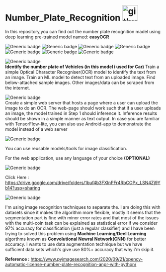 # Number_Plate_Recognition  <img src='https://cdn.hackernoon.com/images/h5cr3yss.gif' alt='github' height='50'>
In this repository,you can find out the number plate recognition madel using deep learning pre-trained model named: **easyOCR**

![Generic badge](https://img.shields.io/badge/Computer-Vision:-green.svg)                              ![Generic badge](https://img.shields.io/badge/Python-V3:-blue.svg)        ![Generic badge](https://img.shields.io/badge/Easy-OCR:-orange.svg)               ![Generic badge](https://img.shields.io/badge/Numpy-v1:-green.svg)                  ![Generic badge](https://img.shields.io/badge/C:Imutils:-white.svg)               ![Generic badge](https://img.shields.io/badge/Matplotlib-pyplot:-blue.svg)             ![Generic badge](https://img.shields.io/badge/CV2-V1:-orange.svg)



![Generic badge](https://img.shields.io/badge/Problem_Statement-:-blue.svg)  
**Identify the number plate of Vehicles (in this model i used for Car)**
Train a simple Optical Character Recogniser(OCR) model to identify the text from an image.
Train an ML model to detect text from an uploaded image. Find below-attached sample images. Other
images/data can be scraped from the internet.
  
![Generic badge](https://img.shields.io/badge/Optional-:-orange.svg)  
Create a simple web server that hosts a page where a user can upload the image to do an OCR. The web-page
should work such that if a user uploads an image, the model trained in Step 1 should inference it. Inference results
should be shown in a simple manner as text output. In case you are familiar with TensorFlow-lite, you can also use
Android-app to demonstrate the model instead of a web server


![Generic badge](https://img.shields.io/badge/Limitations-:-red.svg) 

You can use reusable models/tools for image classification.

For the web application, use any language of your choice **(OPTIONAL)**


![Generic badge](https://img.shields.io/badge/Datasets-Link-green.svg) 

Click Here : https://drive.google.com/drive/folders/1buf4b3FXInPFr4RbCOPx_LSN4Zj9Yb14?usp=sharing



![Generic badge](https://img.shields.io/badge/Proposed-Solution:-orange.svg) 

I'm using image recognition techniques to separate the.
I am doing this with datasets since it makes the algorithm more flexible, mostly it seems that the segmentation part is fine with minor error rates and that most of the issues with the multi-coin task can be explained as statistical error if we consider 97% accuracy for classification (just a regular classifier) and 
I have been trying to solved this problem using  **Machine Learning**/**Deel Learning** algorthms known as **Convolutional Newral Network(CNN)** for better accuracy. I wants to use data augmentation technique but we have sufficient data sets which's give use 80%+ accuracy that why i'm skip it.


**Reference :** https://www.pyimagesearch.com/2020/09/21/opencv-automatic-license-number-plate-recognition-anpr-with-python/
